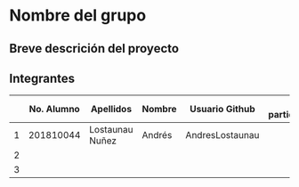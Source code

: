 # Nombre del grupo

## Breve descrición del proyecto

## Integrantes

|   | No. Alumno | Apellidos | Nombre | Usuario Github | % participación |
| --- | --- | --- | --- | --- | --- |
|  1 | 201810044 | Lostaunau Nuñez | Andrés | AndresLostaunau |  |
|  2 |  |  |  |  |  |
|  3 |  |  |  |  |  |
